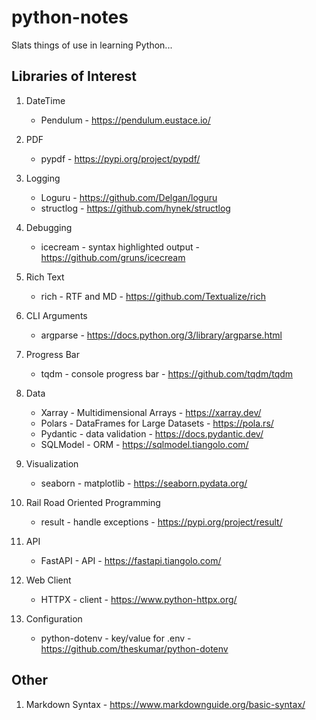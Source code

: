 # python-notes
Slats things of use in learning Python...

## Libraries of Interest

1. DateTime
    - Pendulum - https://pendulum.eustace.io/

1. PDF
    - pypdf - https://pypi.org/project/pypdf/
1. Logging
    - Loguru - https://github.com/Delgan/loguru
    - structlog - https://github.com/hynek/structlog
1. Debugging
    - icecream - syntax highlighted output - https://github.com/gruns/icecream
1. Rich Text
    - rich - RTF and MD - https://github.com/Textualize/rich
1. CLI Arguments
    - argparse - https://docs.python.org/3/library/argparse.html
1. Progress Bar
    - tqdm - console progress bar - https://github.com/tqdm/tqdm
1. Data    
    - Xarray - Multidimensional Arrays - https://xarray.dev/
    - Polars - DataFrames for Large Datasets - https://pola.rs/
    - Pydantic - data validation - https://docs.pydantic.dev/
    - SQLModel - ORM - https://sqlmodel.tiangolo.com/
1. Visualization
    - seaborn - matplotlib - https://seaborn.pydata.org/
1. Rail Road Oriented Programming
    - result - handle exceptions - https://pypi.org/project/result/
1. API
    - FastAPI - API - https://fastapi.tiangolo.com/
1. Web Client
    - HTTPX - client - https://www.python-httpx.org/
1. Configuration
    - python-dotenv - key/value for .env - https://github.com/theskumar/python-dotenv


## Other
1. Markdown Syntax - https://www.markdownguide.org/basic-syntax/